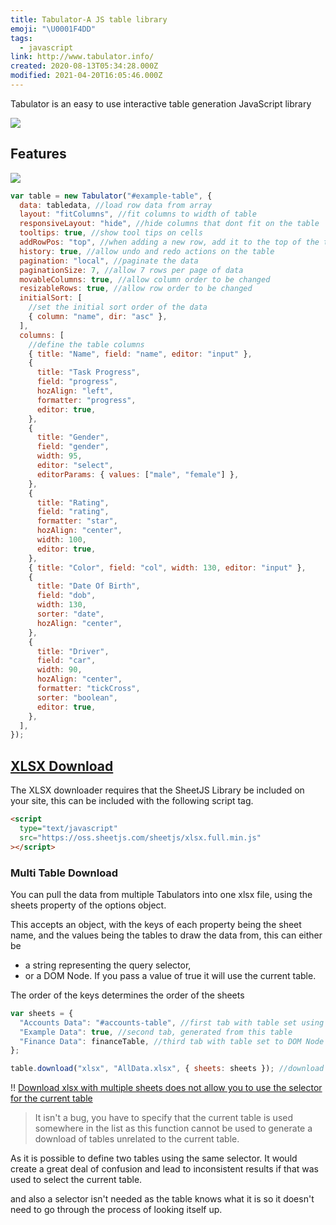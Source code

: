 ```yaml
---
title: Tabulator-A JS table library
emoji: "\U0001F4DD"
tags:
  - javascript
link: http://www.tabulator.info/
created: 2020-08-13T05:34:28.000Z
modified: 2021-04-20T16:05:46.000Z
---
```


Tabulator is an easy to use interactive table generation JavaScript library

![](https://camo.githubusercontent.com/9c2d6ef191915ab62b8ebebd89b872117d50fb3a/687474703a2f2f746162756c61746f722e696e666f2f696d616765732f746162756c61746f725f7461626c652e6a7067)

## Features

![](https://camo.githubusercontent.com/a53666e350066bb06923290b7576b8b02784b45e/687474703a2f2f6f6c69666f6c6b6572642e6769746875622e696f2f746162756c61746f722f696d616765732f666561747572656c6973745f73686172652e706e67)

```js
var table = new Tabulator("#example-table", {
  data: tabledata, //load row data from array
  layout: "fitColumns", //fit columns to width of table
  responsiveLayout: "hide", //hide columns that dont fit on the table
  tooltips: true, //show tool tips on cells
  addRowPos: "top", //when adding a new row, add it to the top of the table
  history: true, //allow undo and redo actions on the table
  pagination: "local", //paginate the data
  paginationSize: 7, //allow 7 rows per page of data
  movableColumns: true, //allow column order to be changed
  resizableRows: true, //allow row order to be changed
  initialSort: [
    //set the initial sort order of the data
    { column: "name", dir: "asc" },
  ],
  columns: [
    //define the table columns
    { title: "Name", field: "name", editor: "input" },
    {
      title: "Task Progress",
      field: "progress",
      hozAlign: "left",
      formatter: "progress",
      editor: true,
    },
    {
      title: "Gender",
      field: "gender",
      width: 95,
      editor: "select",
      editorParams: { values: ["male", "female"] },
    },
    {
      title: "Rating",
      field: "rating",
      formatter: "star",
      hozAlign: "center",
      width: 100,
      editor: true,
    },
    { title: "Color", field: "col", width: 130, editor: "input" },
    {
      title: "Date Of Birth",
      field: "dob",
      width: 130,
      sorter: "date",
      hozAlign: "center",
    },
    {
      title: "Driver",
      field: "car",
      width: 90,
      hozAlign: "center",
      formatter: "tickCross",
      sorter: "boolean",
      editor: true,
    },
  ],
});
```

## [XLSX Download](http://tabulator.info/docs/4.7/download#xlsx)

The XLSX downloader requires that the SheetJS Library be included on your site, this can be included with the following script tag.

```html
<script
  type="text/javascript"
  src="https://oss.sheetjs.com/sheetjs/xlsx.full.min.js"
></script>
```

### Multi Table Download

You can pull the data from multiple Tabulators into one xlsx file, using the sheets property of the options object.

This accepts an object, with the keys of each property being the sheet name, and the values being the tables to draw the data from, this can either be

- a string representing the query selector,
- or a DOM Node. If you pass a value of true it will use the current table.

The order of the keys determines the order of the sheets

```js
var sheets = {
  "Accounts Data": "#accounts-table", //first tab with table set using a query selector
  "Example Data": true, //second tab, generated from this table
  "Finance Data": financeTable, //third tab with table set to DOM Node
};

table.download("xlsx", "AllData.xlsx", { sheets: sheets }); //download a Xlsx file that has a tab for each table
```

‼️ [Download xlsx with multiple sheets does not allow you to use the selector for the current table](https://github.com/olifolkerd/tabulator/issues/1939#issuecomment-479604622)

> It isn't a bug, you have to specify that the current table is used somewhere in the list as this function cannot be used to generate a download of tables unrelated to the current table.

As it is possible to define two tables using the same selector. It would create a great deal of confusion and lead to inconsistent results if that was used to select the current table.

and also a selector isn't needed as the table knows what it is so it doesn't need to go through the process of looking itself up.
